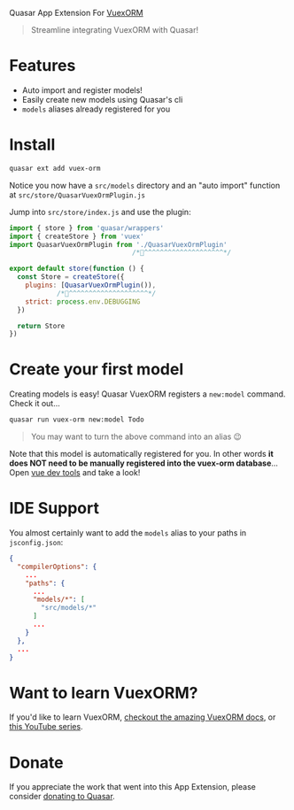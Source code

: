 Quasar App Extension For [VuexORM](https://vuex-orm.org/)

> Streamline integrating VuexORM with Quasar!

# Features
- Auto import and register models!
- Easily create new models using Quasar's cli
- `models` aliases already registered for you

# Install
```bash
quasar ext add vuex-orm
```
Notice you now have a `src/models` directory and an "auto import" function at `src/store/QuasarVuexOrmPlugin.js`

Jump into `src/store/index.js` and use the plugin:
```js
import { store } from 'quasar/wrappers'
import { createStore } from 'vuex'
import QuasarVuexOrmPlugin from './QuasarVuexOrmPlugin'
                               /*🤿^^^^^^^^^^^^^^^^^^^^*/

export default store(function () {
  const Store = createStore({
    plugins: [QuasarVuexOrmPlugin()),
            /*🤿^^^^^^^^^^^^^^^^^^^^*/
    strict: process.env.DEBUGGING
  })

  return Store
})
```

# Create your first model
Creating models is easy! Quasar VuexORM registers a `new:model` command. Check it out...

```sh
quasar run vuex-orm new:model Todo
```
> You may want to turn the above command into an alias 😉

Note that this model is automatically registered for you. In other words **it does NOT need to be manually registered into the vuex-orm database**...
Open [vue dev tools](https://devtools.vuejs.org/) and take a look!

# IDE Support
You almost certainly want to add the `models` alias to your paths in `jsconfig.json`:
```json
{
  "compilerOptions": {
    ...
    "paths": {
      ...
      "models/*": [
        "src/models/*"
      ]
      ...
    }
  },
  ...
}
```

# Want to learn VuexORM?
If you'd like to learn VuexORM, [checkout the amazing VuexORM docs](https://vuex-orm.org/), or [this YouTube series](https://youtube.com/playlist?list=PLFZAa7EupbB5-MLdEuVP8jXW2WADpvI39).

# Donate
If you appreciate the work that went into this App Extension, please consider [donating to Quasar](https://donate.quasar.dev).
